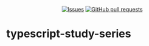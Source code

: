 <p align="center">
  <a href="https://github.com/mingyuchoo/typescript-study-series/issues"><img alt="Issues" src="https://img.shields.io/github/issues/mingyuchoo/typescript-study-series?color=appveyor" /></a>
  <a href="https://github.com/mingyuchoo/typescript-study-series/pulls"><img alt="GitHub pull requests" src="https://img.shields.io/github/issues-pr/mingyuchoo/typescript-study-series?color=appveyor" /></a>
</p>

# typescript-study-series